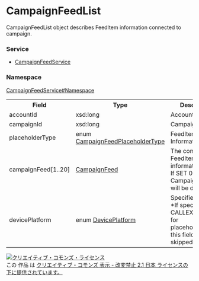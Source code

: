 # CampaignFeedList
CampaignFeedList object describes FeedItem information connected to campaign.
### Service
+ [CampaignFeedService](../../services/CampaignFeedService.md)

### Namespace
[CampaignFeedService#Namespace](../../services/CampaignFeedService.md#namespace)

<table>
 <tr>
  <th>Field</th>
  <th>Type</th>
  <th>Description</th>
  <th>response</th>
  <th>get</th>
  <th>add</th>
  <th>set</th>
  <th>remove</th>
 </tr>
 <tr>
  <td>accountId</td>
  <td>xsd:long</td>
  <td>Account ID.</td>
  <td>yes</td>
  <td>-</td>
  <td>-</td>
  <td>Requirement</td>
  <td>-</td>
 </tr>
 <tr>
  <td>campaignId</td>
  <td>xsd:long</td>
  <td>Campaign ID.</td>
  <td>yes</td>
  <td>-</td>
  <td>-</td>
  <td>Requirement</td>
  <td>-</td>
 </tr>
 <tr>
  <td>placeholderType</td>
  <td>enum <a href="CampaignFeedPlaceholderType.md">CampaignFeedPlaceholderType</a></td>
  <td>FeedItem Information type.</td>
  <td>yes</td>
  <td>-</td>
  <td>-</td>
  <td>Requirement<br>Updatable</td>
  <td>-</td>
 </tr>
 <tr>
  <td>campaignFeed[1..20]</td>
  <td><a href="CampaignFeed.md">CampaignFeed</a></td>
  <td>The container of FeedItem information.<br>If SET 0 case, all CampaignFeed will be deleted.</td>
  <td>yes</td>
  <td>-</td>
  <td>-</td>
  <td>Requirement<br>Updatable</td>
  <td>-</td>
 </tr>
 <tr>
  <td>devicePlatform </td>
  <td>enum <a href="DevicePlatform.md">DevicePlatform</a></td>
  <td>Specifies device.<br>*If specify CALLEXTENSIONS for placeholderType, this field can be skipped. </td>
  <td>yes</td>
  <td>-</td>
  <td>-</td>
  <td>Optional<br>Updatable</td>
  <td>-</td>
 </tr>
</table>

<a rel="license" href="http://creativecommons.org/licenses/by-nd/2.1/jp/"><img alt="クリエイティブ・コモンズ・ライセンス" style="border-width:0" src="https://i.creativecommons.org/l/by-nd/2.1/jp/88x31.png" /></a><br />この 作品 は <a rel="license" href="http://creativecommons.org/licenses/by-nd/2.1/jp/">クリエイティブ・コモンズ 表示 - 改変禁止 2.1 日本 ライセンスの下に提供されています。</a>
